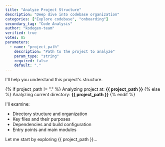 ```yaml
---
title: "Analyze Project Structure"
description: "Deep dive into codebase organization"
categories: ["Explore codebase", "onboarding"]
secondary_tag: "Code Analysis"
author: "kodegen-team"
verified: true
votes: 85
parameters:
  - name: "project_path"
    description: "Path to the project to analyze"
    param_type: "string"
    required: false
    default: "."
---
```


I'll help you understand this project's structure.

{% if project_path != "." %}
Analyzing project at: **{{ project_path }}**
{% else %}
Analyzing current directory: **{{ project_path }}**
{% endif %}

I'll examine:
- Directory structure and organization
- Key files and their purposes
- Dependencies and build configuration
- Entry points and main modules

Let me start by exploring {{ project_path }}...
